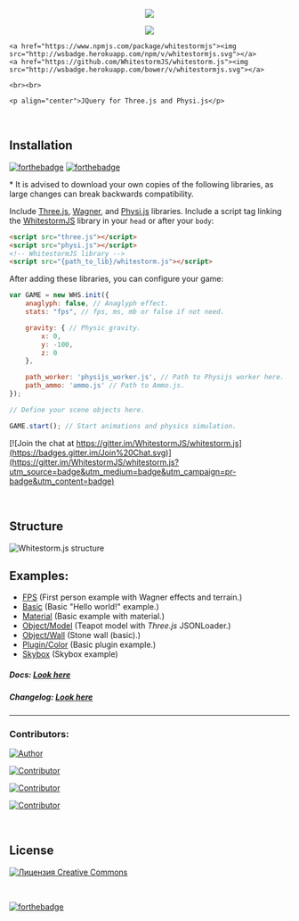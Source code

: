 

<p align="center"><img src="https://raw.githubusercontent.com/WhitestormJS/whitestorm.js/master/development/art/logo/big-inverse.png"></p>

<p align="center">
    <a href="https://travis-ci.org/WhitestormJS/whitestorm.js" align="center">
        <img src="https://travis-ci.org/WhitestormJS/whitestorm.js.svg">
    </a>
    
    <a href="https://www.npmjs.com/package/whitestormjs"><img src="http://wsbadge.herokuapp.com/npm/v/whitestormjs.svg"></a>          
    <a href="https://github.com/WhitestormJS/whitestorm.js"><img src="http://wsbadge.herokuapp.com/bower/v/whitestormjs.svg"></a>

    <br><br>
    
    <p align="center">JQuery for Three.js and Physi.js</p>
</p>

<br>

## Installation
[![forthebadge](http://forthebadge.com/images/badges/uses-js.svg)](https://github.com/search?l=JavaScript&q=%23javasript&ref=searchresults&type=Repositories&utf8=%E2%9C%93)
[![forthebadge](http://forthebadge.com/images/badges/built-by-developers.svg)](https://github.com/WhitestormJS/whitestorm.js/graphs/contributors)

\* It is advised to download your own copies of the following libraries, as large changes can break backwards compatibility.

Include [Three.js](http://threejs.org/build/three.min.js), [Wagner](http://spite.github.io/wagner/Wagner.js), and [Physi.js](https://github.com/chandlerprall/Physijs/blob/master/physi.js) libraries.
Include a script tag linking the [WhitestormJS](https://cdn.jsdelivr.net/whitestormjs/latest/whitestorm.min.js) library in your `head` or after your `body`:

```html
<script src="three.js"></script>
<script src="physi.js"></script>
<!-- WhitestormJS library -->
<script src="{path_to_lib}/whitestorm.js"></script>
```

After adding these libraries, you can configure your game:
```javascript
var GAME = new WHS.init({
    anaglyph: false, // Anaglyph effect.
    stats: "fps", // fps, ms, mb or false if not need.

    gravity: { // Physic gravity.
        x: 0,
        y: -100,
        z: 0
    },

    path_worker: 'physijs_worker.js', // Path to Physijs worker here.
    path_ammo: 'ammo.js' // Path to Ammo.js.
});

// Define your scene objects here.

GAME.start(); // Start animations and physics simulation.
```

[![Join the chat at https://gitter.im/WhitestormJS/whitestorm.js](https://badges.gitter.im/Join%20Chat.svg)](https://gitter.im/WhitestormJS/whitestorm.js?utm_source=badge&utm_medium=badge&utm_campaign=pr-badge&utm_content=badge)

<br>

## Structure
![Whitestorm.js structure](https://raw.githubusercontent.com/WhitestormJS/whitestorm.js/master/development/art/coggle/WhitestormJS.png)

## Examples:
 * [FPS](http://192.241.128.187/current/examples/fps.html)  (First person example with Wagner effects and terrain.)
 * [Basic](http://192.241.128.187/current/examples/basic.html)  (Basic "Hello world!" example.)
 * [Material](http://192.241.128.187/current/examples/basic_material.html)  (Basic example with material.)
 * [Object/Model](http://192.241.128.187/current/examples/basic_model.html)  (Teapot model with *Three.js* JSONLoader.)
 * [Object/Wall](http://192.241.128.187/current/examples/stone_wall.html)  (Stone wall (basic).)
 * [Plugin/Color](http://192.241.128.187/current/examples/plugin_example.html)  (Basic plugin example.)
 * [Skybox](http://192.241.128.187/current/examples/skybox.html) (Skybox example)

##### Docs: [Look here](http://whitestormjs.xyz/init/)
##### Changelog: [Look here](https://github.com/WhitestormJS/whitestorm.js/blob/master/CHANGELOG.md)

----

### Contributors:
[![Author](http://wsbadge.herokuapp.com/badge/Author-Alexander%20Buzin-red.svg)](https://github.com/sasha240100)

[![Contributor](http://wsbadge.herokuapp.com/badge/Contributor-jackdalton-blue.svg)](https://github.com/jackdalton)

[![Contributor](http://wsbadge.herokuapp.com/badge/Contributor-Noctisdark-blue.svg)](https://github.com/noctisdark)

[![Contributor](http://wsbadge.herokuapp.com/badge/Contributor-bdirl-blue.svg)](https://github.com/bdirl)

<br>

## License
<a rel="license" href="http://creativecommons.org/licenses/by-nc-nd/4.0/"><img alt="Лицензия Creative Commons" style="border-width:0" src="https://i.creativecommons.org/l/by-nc-nd/4.0/88x31.png" /></a><br />

<br>

[![forthebadge](http://forthebadge.com/images/badges/built-with-love.svg)](https://alexbuzin.me/)
